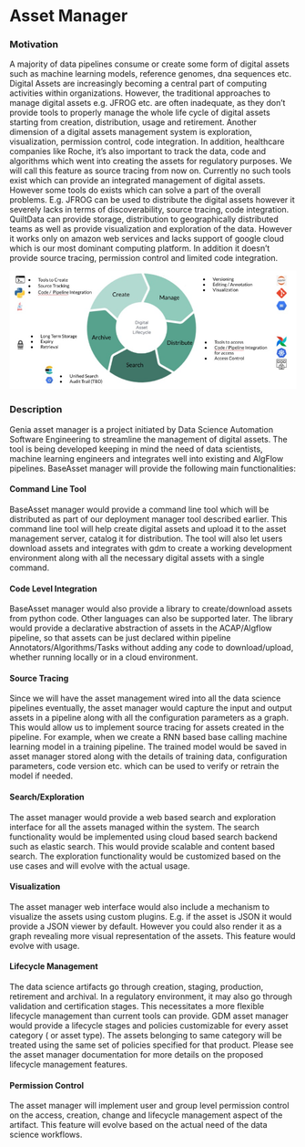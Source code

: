 # Asset Manager

### Motivation
A majority of data pipelines consume or create some form of digital assets such as machine learning models, reference genomes, 
dna sequences etc. Digital Assets are increasingly becoming a central part of computing  activities within organizations. 
However, the traditional approaches to manage digital assets e.g. JFROG etc. are often inadequate, as they don’t provide 
tools to properly manage the whole life cycle of digital assets starting from creation, distribution, usage and retirement. Another 
dimension of a digital assets management system is exploration, visualization, permission control, code integration. 
In addition, healthcare companies like Roche, it’s also important to track the data, code and algorithms which went into creating the assets 
for regulatory purposes. We will call this feature as source tracing from now on. Currently no such tools exist which can provide an integrated 
management of digital assets. However some tools do exists which can solve a part of the overall  problems. E.g. JFROG can be used to distribute 
the digital assets however it severely lacks in terms of discoverability, source tracing, code integration. QuiltData can provide storage, 
distribution to geographically distributed teams as well as provide visualization and exploration of the data. 
However it works only on amazon web services and lacks support of google cloud which is our most dominant computing platform. 
In addition it doesn’t provide source tracing, permission control and limited code integration.

![asset-life-cycle](imgs/asset_life_cycle.jpg)

### Description
Genia asset manager is a project initiated by Data Science Automation Software Engineering to streamline the management of digital assets. 
The tool is being developed keeping in mind the need of data scientists, machine learning engineers and integrates well into existing and AlgFlow 
pipelines. BaseAsset manager will provide the following main functionalities:

#### Command Line Tool
BaseAsset manager would provide a command line tool which will be distributed as part of our deployment manager tool described earlier. 
This command line tool will help create digital assets and upload it to the asset management server, catalog it for distribution. 
The tool will also let users download assets and integrates with gdm to create a working development  environment along with all the necessary digital 
assets with a single command.

#### Code Level Integration
BaseAsset manager would also provide a library to create/download assets from python code. Other languages can also be supported later. The library would provide a 
declarative abstraction of assets in the  ACAP/Algflow pipeline, so that  assets  can be just declared within pipeline Annotators/Algorithms/Tasks 
without adding  any code to download/upload, whether running locally or in a cloud environment.

#### Source Tracing
Since we will have the asset management wired into all the data science pipelines eventually, the asset manager would capture the input and output assets in a 
pipeline along with all the configuration parameters as a graph. This would allow us to implement source tracing for assets created in the pipeline. 
For example, when we create a RNN based base calling machine learning model in a training pipeline. The trained model would be saved in asset manager 
stored along with the details of training data, configuration parameters, code version etc. which can be used to verify or retrain the model if needed. 

#### Search/Exploration
The asset manager would provide a web based search and exploration interface for all the assets managed within the system. The search functionality would be implemented 
using cloud based search backend such as elastic search. This would provide scalable and content based search. The exploration functionality would be 
customized based on the use cases and will evolve with the actual usage.

#### Visualization
The asset manager web interface would also include a mechanism to visualize the assets using custom plugins. E.g. if the asset is JSON it would provide  a JSON viewer by default. 
However you could also render it as a graph revealing more visual representation of the assets. This feature would evolve with usage.

#### Lifecycle Management
The data science artifacts go through creation, staging, production, retirement and archival. In a regulatory environment, it may also go through 
validation and certification stages. This necessitates a more flexible lifecycle management than current tools can provide. 
GDM asset manager would provide a lifecycle stages and policies customizable for every asset category ( or asset type). 
The assets belonging to same category will be treated using the same set of policies specified for that product. 
Please see the asset manager documentation for more details on the proposed lifecycle management features.

#### Permission  Control
The asset manager will implement user and group level permission control on the access, creation, change and lifecycle management aspect of the artifact. 
This feature will evolve based on the actual need of the data science workflows.
